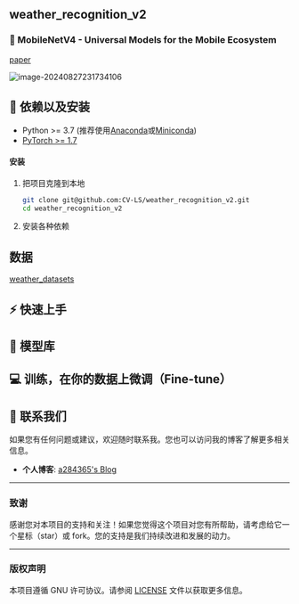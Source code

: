 ## weather_recognition_v2

### :book: MobileNetV4 - Universal Models for the Mobile Ecosystem

[paper](https://arxiv.org/pdf/2404.10518)

![image-20240827231734106](https://cdn.jsdelivr.net/gh/2690170518/blogimage@main/img/image-20240827231734106.png)

## :wrench: 依赖以及安装

- Python >= 3.7 (推荐使用[Anaconda](https://www.anaconda.com/download/#linux)或[Miniconda](https://docs.conda.io/en/latest/miniconda.html))
- [PyTorch >= 1.7](https://pytorch.org/)

#### 安装

1. 把项目克隆到本地

    ```bash
    git clone git@github.com:CV-LS/weather_recognition_v2.git
    cd weather_recognition_v2
    ```

2. 安装各种依赖

## 数据

[weather_datasets](https://pan.baidu.com/s/1SPPHhWEKUWzpkbU-w6fy0g?pwd=9osv)


## :zap: 快速上手



## :european_castle: 模型库



## :computer: 训练，在你的数据上微调（Fine-tune）



## :e-mail: 联系我们

如果您有任何问题或建议，欢迎随时联系我。您也可以访问我的博客了解更多相关信息。

- **个人博客**: [a284365's Blog](https://blog.csdn.net/a284365)

---

### 致谢

感谢您对本项目的支持和关注！如果您觉得这个项目对您有所帮助，请考虑给它一个星标（star）或 fork。您的支持是我们持续改进和发展的动力。

---

### 版权声明

本项目遵循 GNU 许可协议。请参阅 [LICENSE](LICENSE) 文件以获取更多信息。
